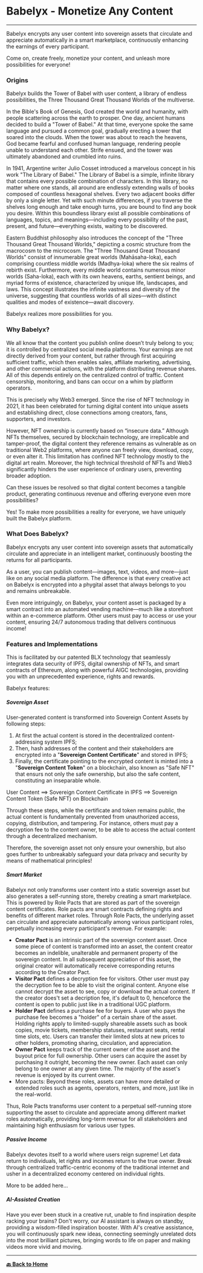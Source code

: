# Babelyx - Monetize Any Content

---

Babelyx encrypts any user content into sovereign assets that circulate and appreciate automatically in a smart marketplace, continuously enhancing the earnings of every participant.

Come on, create freely, monetize your content, and unleash more possibilities for everyone!

### Origins

Babelyx builds the Tower of Babel with user content, a library of endless possibilities, the Three Thousand Great Thousand Worlds of the multiverse.

In the Bible's Book of Genesis, God created the world and humanity, with people scattering across the earth to prosper. One day, ancient humans decided to build a "Tower of Babel." At that time, everyone spoke the same language and pursued a common goal, gradually erecting a tower that soared into the clouds. When the tower was about to reach the heavens, God became fearful and confused human language, rendering people unable to understand each other. Strife ensued, and the tower was ultimately abandoned and crumbled into ruins.

In 1941, Argentine writer Julio Cosset introduced a marvelous concept in his work "The Library of Babel." The Library of Babel is a simple, infinite library that contains every possible combination of characters. In this library, no matter where one stands, all around are endlessly extending walls of books composed of countless hexagonal shelves. Every two adjacent books differ by only a single letter. Yet with such minute differences, if you traverse the shelves long enough and take enough turns, you are bound to find any book you desire. Within this boundless library exist all possible combinations of languages, topics, and meanings—including every possibility of the past, present, and future—everything exists, waiting to be discovered.

Eastern Buddhist philosophy also introduces the concept of the "Three Thousand Great Thousand Worlds," depicting a cosmic structure from the macrocosm to the microcosm. The "Three Thousand Great Thousand Worlds" consist of innumerable great worlds (Mahāsaha-loka), each comprising countless middle worlds (Madhya-loka) where the six realms of rebirth exist. Furthermore, every middle world contains numerous minor worlds (Saha-loka), each with its own heavens, earths, sentient beings, and myriad forms of existence, characterized by unique life, landscapes, and laws. This concept illustrates the infinite vastness and diversity of the universe, suggesting that countless worlds of all sizes—with distinct qualities and modes of existence—await discovery.

Babelyx realizes more possibilities for you.

### Why Babelyx?

We all know that the content you publish online doesn’t truly belong to you; it is controlled by centralized social media platforms. Your earnings are not directly derived from your content, but rather through first acquiring sufficient traffic, which then enables sales, affiliate marketing, advertising, and other commercial actions, with the platform distributing revenue shares. All of this depends entirely on the centralized control of traffic. Content censorship, monitoring, and bans can occur on a whim by platform operators.

This is precisely why Web3 emerged. Since the rise of NFT technology in 2021, it has been celebrated for turning digital content into unique assets and establishing direct, close connections among creators, fans, supporters, and investors.

However, NFT ownership is currently based on “insecure data.” Although NFTs themselves, secured by blockchain technology, are irreplicable and tamper-proof, the digital content they reference remains as vulnerable as on traditional Web2 platforms, where anyone can freely view, download, copy, or even alter it. This limitation has confined NFT technology mostly to the digital art realm. Moreover, the high technical threshold of NFTs and Web3 significantly hinders the user experience of ordinary users, preventing broader adoption.

Can these issues be resolved so that digital content becomes a tangible product, generating continuous revenue and offering everyone even more possibilities?

Yes! To make more possibilities a reality for everyone, we have uniquely built the Babelyx platform.

### What Does Babelyx?

Babelyx encrypts any user content into sovereign assets that automatically circulate and appreciate in an intelligent market, continuously boosting the returns for all participants.

As a user, you can publish content—images, text, videos, and more—just like on any social media platform. The difference is that every creative act on Babelyx is encrypted into a phygital asset that always belongs to you and remains unbreakable.

Even more intriguingly, on Babelyx, your content asset is packaged by a smart contract into an automated vending machine—much like a storefront within an e-commerce platform. Other users must pay to access or use your content, ensuring 24/7 autonomous trading that delivers continuous income!

### Features and Implementations

This is facilitated by our patented BLX technology that seamlessly integrates data security of IPFS, digital ownership of NFTs, and smart contracts of Ethereum, along with powerful AIGC technologies, providing you with an unprecedented experience, rights and rewards.

Babelyx features:

##### Sovereign Asset

User-generated content is transformed into Sovereign Content Assets by following steps:

1. At first the actual content is stored in the decentralized content-addressing system IPFS;
2. Then, hash addresses of the content and their stakeholders are encrypted into a "**Sovereign Content Certificate**" and stored in IPFS;
3. Finally, the certificate pointing to the encrypted content is minted into a "**Sovereign Content Token**" on a blockchain, also known as "Safe NFT" that ensurs not only the safe ownership, but also the safe content, constituting an inseparable whole.

User Content ==> Sovereign Content Certificate in IPFS ==> Sovereign Content Token (Safe NFT) on Blockchain

Through these steps, while the certificate and token remains public, the actual content is fundamentally prevented from unauthorized access, copying, distribution, and tampering. For instance, others must pay a decryption fee to the content owner, to be able to access the actual content through a decentralized mechanism.

Therefore, the sovereign asset not only ensure your ownership, but also goes further to unbreakably safeguard your data privacy and security by means of mathematical principles!

##### Smart Market

Babelyx not only transforms user content into a static sovereign asset but also generates a self-running store, thereby creating a smart marketplace. This is powered by Role Pacts that are stored as part of the sovereign content certificates. Role pacts are smart contracts defining rights and benefits of different market roles. Through Role Pacts, the underlying asset can circulate and appreciate automatically among various participant roles, perpetually increasing every participant's revenue. For example:

- **Creator Pact** is an intrinsic part of the sovereign content asset. Once some piece of content is transformed into an asset, the content creator becomes an indelible, unalterable and permanent property of the sovereign content. In all subsequent appreciation of this asset, the original creator will automatically receive corresponding returns according to the Creator Pact.
- **Visitor Pact** defines a decryption fee for visitors. Other user must pay the decryption fee to be able to visit the original content. Anyone else cannot decrypt the asset to see, copy or download the actual content. If the creator does't set a decription fee, it's default to 0, henceforce the content is open to public just like in a traditional UGC platform.
- **Holder Pact** defines a purchase fee for buyers. A user who pays the purchase fee becomes a "holder" of a certain share of the asset. Holding rights apply to limited-supply shareable assets such as book copies, movie tickets, membership statuses, restaurant seats, rental time slots, etc. Users can transfer their limited slots at new prices to other holders, promoting sharing, circulation, and appreciation.
- **Owner Pact** keeps track of the current owner of the asset and the buyout price for full ownership. Other users can acquire the asset by purchasing it outright, becoming the new owner. Each asset can only belong to one owner at any given time. The majority of the asset's revenue is enjoyed by its current owner.
- More pacts: Beyond these roles, assets can have more detailed or extended roles such as agents, operators, renters, and more, just like in the real-world.

Thus, Role Pacts transforms user content to a perpetual self-running store supporting the asset to circulate and appreciate among different market roles automatically, providing long-term revenue for all stakeholders and maintaining high enthusiasm for various user types.

##### Passive Income

Babelyx devotes itself to a world where users reign supreme! Let data return to individuals, let rights and incomes return to the true owner. Break through centralized traffic-centric economy of the traditional internet and usher in a decentralized economy centered on individual rights.

More to be added here...

##### AI-Assisted Creation

Have you ever been stuck in a creative rut, unable to find inspiration despite racking your brains? Don't worry, our AI assistant is always on standby, providing a wisdom-filled inspiration booster. With AI's creative assistance, you will continuously spark new ideas, connecting seemingly unrelated dots into the most brilliant pictures, bringing words to life on paper and making videos more vivid and moving.

---

[**🔙️ Back to Home**](../../_enus.md)
